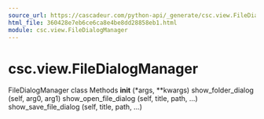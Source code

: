 ```yaml
---
source_url: https://cascadeur.com/python-api/_generate/csc.view.FileDialogManager.html
html_file: 360428e7eb6ce6ca8e4be8dd28858eb1.html
module: csc.view.FileDialogManager
---
```


# csc.view.FileDialogManager 

FileDialogManager class Methods __init__ (*args, **kwargs) show_folder_dialog (self, arg0, arg1) show_open_file_dialog (self, title, path, ...) show_save_file_dialog (self, title, path, ...)